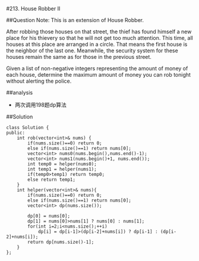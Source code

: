 #213. House Robber II

##Question
Note: This is an extension of House Robber.

After robbing those houses on that street, the thief has found himself a new place for his thievery so that he will not get too much attention. This time, all houses at this place are arranged in a circle. That means the first house is the neighbor of the last one. Meanwhile, the security system for these houses remain the same as for those in the previous street.

Given a list of non-negative integers representing the amount of money of each house, determine the maximum amount of money you can rob tonight without alerting the police.

##analysis
* 两次调用198题dp算法

##Solution
```
class Solution {
public:
    int rob(vector<int>& nums) {
        if(nums.size()==0) return 0;
        else if(nums.size()==1) return nums[0];
        vector<int> nums0(nums.begin(),nums.end()-1);
        vector<int> nums1(nums.begin()+1, nums.end());
        int temp0 = helper(nums0);
        int temp1 = helper(nums1);
        if(temp0>temp1) return temp0;
        else return temp1;
    }
    int helper(vector<int>& nums){
        if(nums.size()==0) return 0;
        else if(nums.size()==1) return nums[0];
        vector<int> dp(nums.size());
        
        dp[0] = nums[0];
        dp[1] = nums[0]>nums[1] ? nums[0] : nums[1];
        for(int i=2;i<nums.size();++i)
            dp[i] = dp[i-1]>(dp[i-2]+nums[i]) ? dp[i-1] : (dp[i-2]+nums[i]);
        return dp[nums.size()-1];
    }
};
```